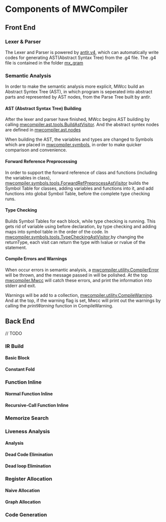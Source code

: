 # Components of MWCompiler

## Front End

### Lexer & Parser

The Lexer and Parser is powered by [antlr.v4](www.antlr.com), which can automatically write codes for generating AST(Abstract Syntax Tree) from the .g4 file. The .g4 file is contained in the folder [mx_gram](./MWCompiler/src/mx_gram)

### Semantic Analysis

In order to make the semantic analysis more explicit, MWcc build an Abstract Syntex Tree (AST), in which program is seperated into abstract parts and represented by AST nodes, from the Parse Tree built by antlr.

#### AST (Abstract Syntax Tree) Building

After the lexer and parser have finished, MWcc begins AST building by calling [mwcompiler.ast.tools.BuildAstVisitor](./MWCompiler/src/mwcompiler/ast/tools/BuildAstVisitor.java). And the abstract syntex nodes are defined in [mwcompiler.ast.nodes](./MWCompiler/src/mwcompiler/ast/nodes/)

When building the AST, the variables and types are changed to Symbols which are placed in [mwcompiler.symbols](./MWCompiler/src/mwcompiler/symbols), in order to make quicker comparison and convenience.

#### Forward Reference Preprocessing

In order to support the forward reference of class and functions (including the variables in class), [mwcompiler.symbols.tools.ForwardRefPreprocessAstVisitor](./MWCompiler/src/mwcompiler/symbols/tools/ForwardRefPreprocessAstVisitor.java) builds the Symbol Table for classes, adding variables and functions into it, and add functions into global Symbol Table, before the complete type checking runs.

#### Type Checking

Builds Symbol Tables for each block, while type checking is running. This gets rid of variable using before declaration, by type checking and adding maps into symbol table in the order of the code. In [mwcompiler.symbols.tools.TypeCheckingAstVisitor](./MWCompiler/src/mwcompiler/symbols/tools/.java),by changing the returnType, each visit can return the type with lvalue or rvalue of the statement.

#### Compile Errors and Warnings

When occur errors in semantic analysis, a [mwcompiler.utility.CompilerError](./MWCompiler/src/mwcompiler/utilitiy/CompilerError.java) will be thrown, and the message passed in will be polished. At the top [mwcompiler.Mwcc](./MWCompiler/src/mwcompiler/Mwcc.java) will catch these errors, and print the information into stderr and exit.

Warnings will be add to a collection, [mwcompiler.utility.CompileWarning](./MWCompiler/src/mwcompiler/utility/CompileWaring.java). And at the top, if the warning flag is set, Mwcc will print out the warnings by calling the *printWarning* function in CompileWarning.

## Back End

// TODO

### IR Build

#### Basic Block

#### Constant Fold

### Function Inline

#### Normal Function Inline

#### Recursive-Call Function Inline

### Memorize Search

### Liveness Analysis

#### Analysis

#### Dead Code Elimination

#### Dead loop Elimination

### Register Allocation

#### Naive Allocation

#### Graph Allocation

### Code Generation